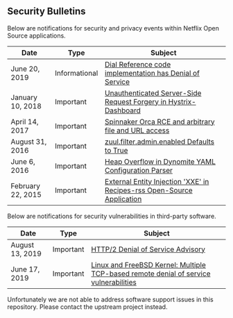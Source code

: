 ## Security Bulletins
Below are notifications for security and privacy events within Netflix Open Source applications.


| Date              | Type      | Subject |
|-------------------|-----------|-----------------------------------------------|
| June 20, 2019| Informational | [Dial Reference code implementation has Denial of Service](advisories/nflx-2019-003.md) 
| January 10, 2018 | Important | [Unauthenticated Server-Side Request Forgery in Hystrix-Dashboard](advisories/nflx-2018-001.md) | 
| April 14, 2017 | Important | [Spinnaker Orca RCE and arbitrary file and URL access](advisories/nflx-2017-001.md) | 
| August 31, 2016 | Important | [zuul.filter.admin.enabled Defaults to True](advisories/nflx-2016-003.md) |
| June 6, 2016 | Important | [Heap Overflow in Dynomite YAML Configuration Parser](advisories/nflx-2016-002.md) |
| February 22, 2015 | Important | [External Entity Injection 'XXE' in Recipes-rss Open-Source Application](advisories/nflx-2015-001.md) |



Below are notifications for security vulnerabilities in third-party software.

| Date              | Type      | Subject |
|-------------------|-----------|-----------------------------------------------|
| August 13, 2019 | Important | [HTTP/2 Denial of Service Advisory](advisories/third-party/2019-002.md) |
| June 17, 2019 | Important | [Linux and FreeBSD Kernel: Multiple TCP-based remote denial of service vulnerabilities](advisories/third-party/2019-001.md) | 

Unfortunately we are not able to address software support issues in this repository. Please contact the upstream project instead.
